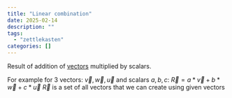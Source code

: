```yaml
---
title: "Linear combination"
date: 2025-02-14
description: ""
tags: 
  - "zettlekasten"
categories: []
---
```


Result of addition of [vectors](Vector.md) multiplied by scalars.

For example for 3 vectors: $\vec{v},\vec{w},\vec{u}$ and scalars $a,b,c$:
$\vec{R} = a * \vec{v} + b * \vec{w} + c * \vec{u}$
$\vec{R}$ is a set of all vectors that we can create using given vectors